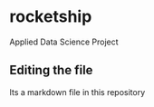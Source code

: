 # rocketship
Applied Data Science Project 
## Editing the file
Its a markdown file in this repository

